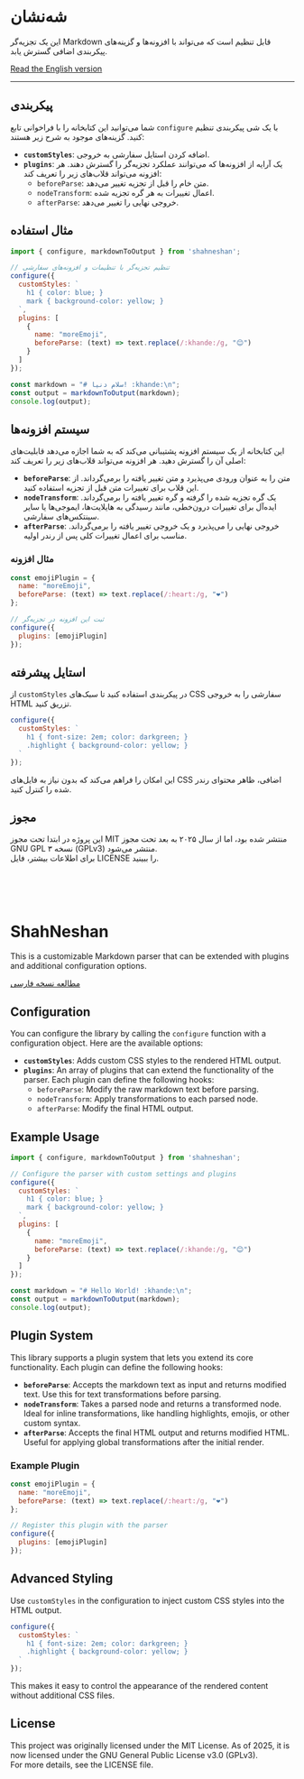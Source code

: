 


<a id="نسخه-فارسی"></a>
# شه‌نشان

این یک تجزیه‌گر Markdown قابل تنظیم است که می‌تواند با افزونه‌ها و گزینه‌های پیکربندی اضافی گسترش یابد.

[Read the English version](#ShahNeshan)

---

## پیکربندی

شما می‌توانید این کتابخانه را با فراخوانی تابع `configure` با یک شی پیکربندی تنظیم کنید. گزینه‌های موجود به شرح زیر هستند:

- **`customStyles`**: اضافه کردن استایل سفارشی به خروجی.
- **`plugins`**: یک آرایه از افزونه‌ها که می‌توانند عملکرد تجزیه‌گر را گسترش دهند. هر افزونه می‌تواند قلاب‌های زیر را تعریف کند:
  - `beforeParse`: متن خام را قبل از تجزیه تغییر می‌دهد.
  - `nodeTransform`: اعمال تغییرات به هر گره تجزیه شده.
  - `afterParse`: خروجی نهایی را تغییر می‌دهد.

## مثال استفاده

```javascript
import { configure, markdownToOutput } from 'shahneshan';

// تنظیم تجزیه‌گر با تنظیمات و افزونه‌های سفارشی
configure({
  customStyles: `
    h1 { color: blue; }
    mark { background-color: yellow; }
  `,
  plugins: [
    {
      name: "moreEmoji",
      beforeParse: (text) => text.replace(/:khande:/g, "😊")
    }
  ]
});

const markdown = "# سلام دنیا! :khande:\n";
const output = markdownToOutput(markdown);
console.log(output);
```

## سیستم افزونه‌ها

این کتابخانه از یک سیستم افزونه پشتیبانی می‌کند که به شما اجازه می‌دهد قابلیت‌های اصلی آن را گسترش دهید. هر افزونه می‌تواند قلاب‌های زیر را تعریف کند:

- **`beforeParse`**: متن را به عنوان ورودی می‌پذیرد و متن تغییر یافته را برمی‌گرداند. از این قلاب برای تغییرات متن قبل از تجزیه استفاده کنید.
- **`nodeTransform`**: یک گره تجزیه شده را گرفته و گره تغییر یافته را برمی‌گرداند. ایده‌آل برای تغییرات درون‌خطی، مانند رسیدگی به هایلایت‌ها، ایموجی‌ها یا سایر سینتکس‌های سفارشی.
- **`afterParse`**: خروجی نهایی را می‌پذیرد و یک خروجی تغییر یافته را برمی‌گرداند. مناسب برای اعمال تغییرات کلی پس از رندر اولیه.

### مثال افزونه

```javascript
const emojiPlugin = {
  name: "moreEmoji",
  beforeParse: (text) => text.replace(/:heart:/g, "❤️")
};

// ثبت این افزونه در تجزیه‌گر
configure({
  plugins: [emojiPlugin]
});
```

## استایل پیشرفته

از `customStyles` در پیکربندی استفاده کنید تا سبک‌های CSS سفارشی را به خروجی HTML تزریق کنید.

```javascript
configure({
  customStyles: `
    h1 { font-size: 2em; color: darkgreen; }
    .highlight { background-color: yellow; }
  `
});
```

این امکان را فراهم می‌کند که بدون نیاز به فایل‌های CSS اضافی، ظاهر محتوای رندر شده را کنترل کنید.

## مجوز

این پروژه در ابتدا تحت مجوز MIT منتشر شده بود، اما از سال ۲۰۲۵ به بعد تحت مجوز GNU GPL نسخه ۳ (GPLv3) منتشر می‌شود.  
برای اطلاعات بیشتر، فایل LICENSE را ببینید.



</br>
</br>
</br>

<a id="ShahNeshan"></a>
# ShahNeshan

This is a customizable Markdown parser that can be extended with plugins and additional configuration options. 

[مطالعه نسخه فارسی](#نسخه-فارسی)

## Configuration

You can configure the library by calling the `configure` function with a configuration object. Here are the available options:

- **`customStyles`**: Adds custom CSS styles to the rendered HTML output.
- **`plugins`**: An array of plugins that can extend the functionality of the parser. Each plugin can define the following hooks:
  - `beforeParse`: Modify the raw markdown text before parsing.
  - `nodeTransform`: Apply transformations to each parsed node.
  - `afterParse`: Modify the final HTML output.

## Example Usage

```javascript
import { configure, markdownToOutput } from 'shahneshan';

// Configure the parser with custom settings and plugins
configure({
  customStyles: `
    h1 { color: blue; }
    mark { background-color: yellow; }
  `,
  plugins: [
    {
      name: "moreEmoji",
      beforeParse: (text) => text.replace(/:khande:/g, "😊")
    }
  ]
});

const markdown = "# Hello World! :khande:\n";
const output = markdownToOutput(markdown);
console.log(output);
```

## Plugin System

This library supports a plugin system that lets you extend its core functionality. Each plugin can define the following hooks:

- **`beforeParse`**: Accepts the markdown text as input and returns modified text. Use this for text transformations before parsing.
- **`nodeTransform`**: Takes a parsed node and returns a transformed node. Ideal for inline transformations, like handling highlights, emojis, or other custom syntax.
- **`afterParse`**: Accepts the final HTML output and returns modified HTML. Useful for applying global transformations after the initial render.

### Example Plugin

```javascript
const emojiPlugin = {
  name: "moreEmoji",
  beforeParse: (text) => text.replace(/:heart:/g, "❤️")
};

// Register this plugin with the parser
configure({
  plugins: [emojiPlugin]
});
```

## Advanced Styling

Use `customStyles` in the configuration to inject custom CSS styles into the HTML output. 

```javascript
configure({
  customStyles: `
    h1 { font-size: 2em; color: darkgreen; }
    .highlight { background-color: yellow; }
  `
});
```

This makes it easy to control the appearance of the rendered content without additional CSS files.


## License

This project was originally licensed under the MIT License. As of 2025, it is now licensed under the GNU General Public License v3.0 (GPLv3).  
For more details, see the LICENSE file.
